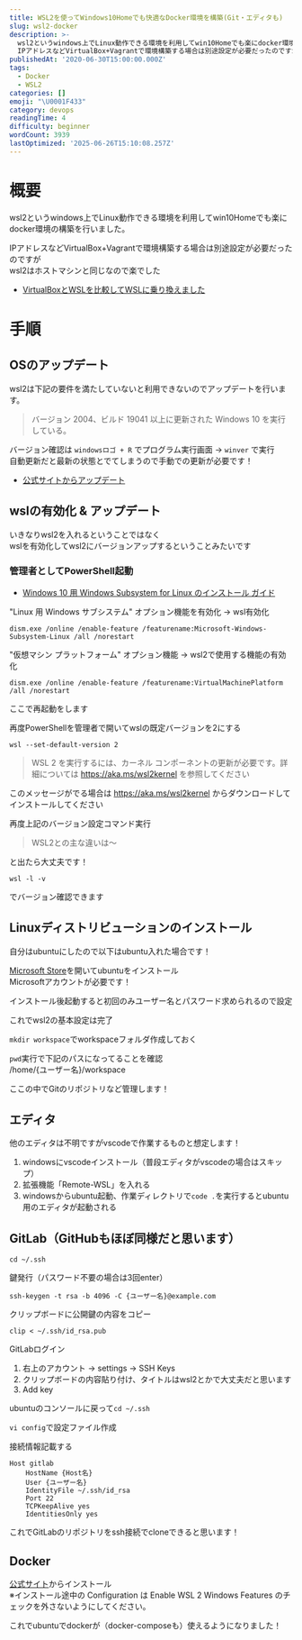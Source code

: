 ```yaml
---
title: WSL2を使ってWindows10Homeでも快適なDocker環境を構築(Git・エディタも)
slug: wsl2-docker
description: >-
  wsl2というwindows上でLinux動作できる環境を利用してwin10Homeでも楽にdocker環境の構築を行いました。
  IPアドレスなどVirtualBox+Vagrantで環境構築する場合は別途設定が必要だったのですが wsl2はホストマシンと同じなので楽でした
publishedAt: '2020-06-30T15:00:00.000Z'
tags:
  - Docker
  - WSL2
categories: []
emoji: "\U0001F433"
category: devops
readingTime: 4
difficulty: beginner
wordCount: 3939
lastOptimized: '2025-06-26T15:10:08.257Z'
---
```


# 概要

wsl2というwindows上でLinux動作できる環境を利用してwin10Homeでも楽にdocker環境の構築を行いました。

IPアドレスなどVirtualBox+Vagrantで環境構築する場合は別途設定が必要だったのですが  
wsl2はホストマシンと同じなので楽でした

*   [VirtualBoxとWSLを比較してWSLに乗り換えました](https://ryotatake.hatenablog.com/entry/2019/08/15/wsl_vs_virtualbox)

# 手順

## OSのアップデート

wsl2は下記の要件を満たしていないと利用できないのでアップデートを行います。

> バージョン 2004、ビルド 19041 以上に更新された Windows 10 を実行している。

バージョン確認は `windowsロゴ + R` でプログラム実行画面 → `winver` で実行  
自動更新だと最新の状態とでてしまうので手動での更新が必要です！

*   [公式サイトからアップデート](https://www.microsoft.com/ja-jp/software-download/windows10)

## wslの有効化 & アップデート

いきなりwsl2を入れるということではなく  
wslを有効化してwsl2にバージョンアップするということみたいです

### 管理者としてPowerShell起動

*   [Windows 10 用 Windows Subsystem for Linux のインストール ガイド](https://docs.microsoft.com/ja-jp/windows/wsl/install-win10)

"Linux 用 Windows サブシステム" オプション機能を有効化 → wsl有効化

```
dism.exe /online /enable-feature /featurename:Microsoft-Windows-Subsystem-Linux /all /norestart
```

"仮想マシン プラットフォーム" オプション機能 → wsl2で使用する機能の有効化

```
dism.exe /online /enable-feature /featurename:VirtualMachinePlatform /all /norestart
```

ここで再起動をします

再度PowerShellを管理者で開いてwslの既定バージョンを2にする

```
wsl --set-default-version 2
```

> WSL 2 を実行するには、カーネル コンポーネントの更新が必要です。詳細については https://aka.ms/wsl2kernel を参照してください

このメッセージがでる場合は https://aka.ms/wsl2kernel からダウンロードしてインストールしてください

再度上記のバージョン設定コマンド実行

> WSL2との主な違いは～

と出たら大丈夫です！

```
wsl -l -v
```

でバージョン確認できます

## Linuxディストリビューションのインストール

自分はubuntuにしたので以下はubuntu入れた場合です！

[Microsoft Store](https://aka.ms/wslstore)を開いてubuntuをインストール  
Microsoftアカウントが必要です！

インストール後起動すると初回のみユーザー名とパスワード求められるので設定

これでwsl2の基本設定は完了

`mkdir workspace`でworkspaceフォルダ作成しておく

`pwd`実行で下記のパスになってることを確認  
/home/{ユーザー名}/workspace

ここの中でGitのリポジトリなど管理します！

## エディタ

他のエディタは不明ですがvscodeで作業するものと想定します！

1.  windowsにvscodeインストール（普段エディタがvscodeの場合はスキップ）
2.  拡張機能「Remote-WSL」を入れる
3.  windowsからubuntu起動、作業ディレクトリで`code .`を実行するとubuntu用のエディタが起動される

## GitLab（GitHubもほぼ同様だと思います）

`cd ~/.ssh`

鍵発行（パスワード不要の場合は3回enter）

```
ssh-keygen -t rsa -b 4096 -C {ユーザー名}@example.com
```

クリップボードに公開鍵の内容をコピー

```
clip < ~/.ssh/id_rsa.pub
```

GitLabログイン

1.  右上のアカウント → settings → SSH Keys
2.  クリップボードの内容貼り付け、タイトルはwsl2とかで大丈夫だと思います
3.  Add key

ubuntuのコンソールに戻って`cd ~/.ssh`

`vi config`で設定ファイル作成

接続情報記載する

```~/.ssh/config
Host gitlab                                                                                                                                                                                                                                          
    HostName {Host名}                                                                                                                                                                                                                       
    User {ユーザー名}                                                                                                                                                                                                                              
    IdentityFile ~/.ssh/id_rsa                                                                                                                                                                                                                    
    Port 22                                                                                                                                                                                                                                       
    TCPKeepAlive yes                                                                                                                                                                                                                              
    IdentitiesOnly yes
```

これでGitLabのリポジトリをssh接続でcloneできると思います！

## Docker

[公式サイト](https://www.docker.com/products/docker-desktop)からインストール  
※インストール途中の Configuration は Enable WSL 2 Windows Features のチェックを外さないようにしてください。

これでubuntuでdockerが（docker-composeも）使えるようになりました！
